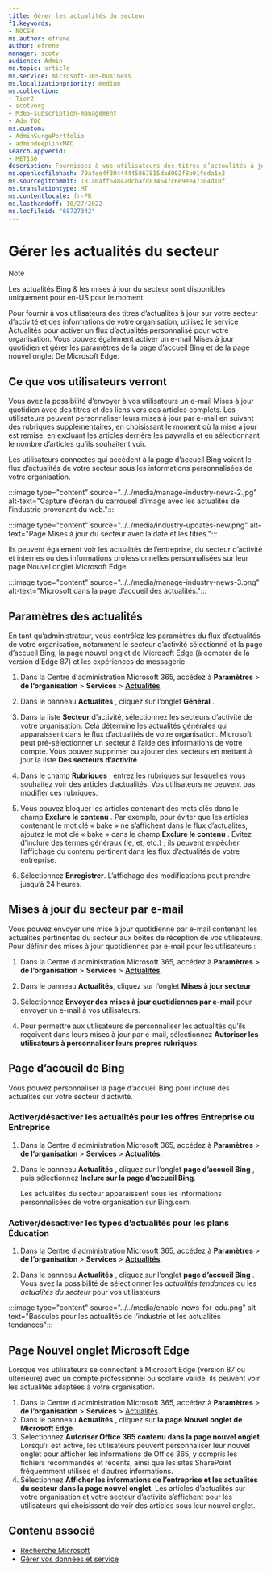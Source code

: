 ```yaml
---
title: Gérer les actualités du secteur
f1.keywords:
- NOCSH
ms.author: efrene
author: efrene
manager: scotv
audience: Admin
ms.topic: article
ms.service: microsoft-365-business
ms.localizationpriority: medium
ms.collection:
- Tier2
- scotvorg
- M365-subscription-management
- Adm_TOC
ms.custom:
- AdminSurgePortfolio
- admindeeplinkMAC
search.appverid:
- MET150
description: Fournissez à vos utilisateurs des titres d’actualités à jour sur votre secteur d’activité et des informations de votre organisation, utilisez le service Actualités pour activer un flux d’actualités personnalisé pour votre organisation.
ms.openlocfilehash: 70afee4f30444445867815dad002f8b01feda1e2
ms.sourcegitcommit: 181a0aff54842dcbafd834647c6e9ee47304d10f
ms.translationtype: MT
ms.contentlocale: fr-FR
ms.lasthandoff: 10/27/2022
ms.locfileid: "68727342"
---
```

# <a name="manage-industry-news"></a>Gérer les actualités du secteur

> [!NOTE] 
> Les actualités Bing & les mises à jour du secteur sont disponibles uniquement pour en-US pour le moment.

Pour fournir à vos utilisateurs des titres d’actualités à jour sur votre secteur d’activité et des informations de votre organisation, utilisez le service Actualités pour activer un flux d’actualités personnalisé pour votre organisation. Vous pouvez également activer un e-mail Mises à jour quotidien et gérer les paramètres de la page d’accueil Bing et de la page nouvel onglet De Microsoft Edge.

## <a name="what-your-users-will-see"></a>Ce que vos utilisateurs verront

Vous avez la possibilité d’envoyer à vos utilisateurs un e-mail Mises à jour quotidien avec des titres et des liens vers des articles complets. Les utilisateurs peuvent personnaliser leurs mises à jour par e-mail en suivant des rubriques supplémentaires, en choisissant le moment où la mise à jour est remise, en excluant les articles derrière les paywalls et en sélectionnant le nombre d’articles qu’ils souhaitent voir.

Les utilisateurs connectés qui accèdent à la page d’accueil Bing voient le flux d’actualités de votre secteur sous les informations personnalisées de votre organisation.

:::image type="content" source="../../media/manage-industry-news-2.jpg" alt-text="Capture d’écran du carrousel d’image avec les actualités de l’industrie provenant du web.":::

:::image type="content" source="../../media/industry-updates-new.png" alt-text="Page Mises à jour du secteur avec la date et les titres.":::

Ils peuvent également voir les actualités de l’entreprise, du secteur d’activité et internes ou des informations professionnelles personnalisées sur leur page Nouvel onglet Microsoft Edge.

:::image type="content" source="../../media/manage-industry-news-3.png" alt-text="Microsoft dans la page d’accueil des actualités.":::

## <a name="news-settings"></a>Paramètres des actualités

En tant qu’administrateur, vous contrôlez les paramètres du flux d’actualités de votre organisation, notamment le secteur d’activité sélectionné et la page d’accueil Bing, la page nouvel onglet de Microsoft Edge (à compter de la version d’Edge 87) et les expériences de messagerie. 

1. Dans la Centre d'administration Microsoft 365, accédez à **Paramètres** > **de l’organisation** > **Services** > [**Actualités**](https://admin.microsoft.com/adminportal/home?#/Settings/Services/:/Settings/L1/BingNews).

1. Dans le panneau **Actualités** , cliquez sur l’onglet **Général** .

1. Dans la liste **Secteur** d’activité, sélectionnez les secteurs d’activité de votre organisation. Cela détermine les actualités générales qui apparaissent dans le flux d’actualités de votre organisation. Microsoft peut pré-sélectionner un secteur à l’aide des informations de votre compte. Vous pouvez supprimer ou ajouter des secteurs en mettant à jour la liste **Des secteurs d’activité** .

1. Dans le champ **Rubriques** , entrez les rubriques sur lesquelles vous souhaitez voir des articles d’actualités. Vos utilisateurs ne peuvent pas modifier ces rubriques.

1. Vous pouvez bloquer les articles contenant des mots clés dans le champ **Exclure le contenu** . Par exemple, pour éviter que les articles contenant le mot clé « bake » ne s’affichent dans le flux d’actualités, ajoutez le mot clé « bake » dans le champ **Exclure le contenu** . Évitez d’inclure des termes généraux (le, et, etc.) ; ils peuvent empêcher l’affichage du contenu pertinent dans les flux d’actualités de votre entreprise.

1. Sélectionnez **Enregistrer**. L’affichage des modifications peut prendre jusqu’à 24 heures.

## <a name="industry-updates-in-email"></a>Mises à jour du secteur par e-mail

Vous pouvez envoyer une mise à jour quotidienne par e-mail contenant les actualités pertinentes du secteur aux boîtes de réception de vos utilisateurs. Pour définir des mises à jour quotidiennes par e-mail pour les utilisateurs :

1. Dans la Centre d'administration Microsoft 365, accédez à **Paramètres** > **de l’organisation** > **Services** > [**Actualités**](https://admin.microsoft.com/adminportal/home?#/Settings/Services/:/Settings/L1/BingNews). 

1. Dans le panneau **Actualités**, cliquez sur l’onglet **Mises à jour secteur**. 
1. Sélectionnez **Envoyer des mises à jour quotidiennes par e-mail** pour envoyer un e-mail à vos utilisateurs.
1. Pour permettre aux utilisateurs de personnaliser les actualités qu’ils reçoivent dans leurs mises à jour par e-mail, sélectionnez **Autoriser les utilisateurs à personnaliser leurs propres rubriques**.

## <a name="bing-homepage"></a>Page d’accueil de Bing

Vous pouvez personnaliser la page d’accueil Bing pour inclure des actualités sur votre secteur d’activité.

### <a name="toggle-news-for-business-or-enterprise-plans"></a>Activer/désactiver les actualités pour les offres Entreprise ou Entreprise

1. Dans la Centre d'administration Microsoft 365, accédez à **Paramètres** > **de l’organisation** > **Services** > [**Actualités**](https://admin.microsoft.com/adminportal/home?#/Settings/Services/:/Settings/L1/BingNews).

1. Dans le panneau **Actualités** , cliquez sur l’onglet **page d’accueil Bing** , puis sélectionnez **Inclure sur la page d’accueil Bing**.

    Les actualités du secteur apparaissent sous les informations personnalisées de votre organisation sur Bing.com.

### <a name="toggle-news-types-for-education-plans"></a>Activer/désactiver les types d’actualités pour les plans Éducation

1. Dans la Centre d'administration Microsoft 365, accédez à **Paramètres** > **de l’organisation** > **Services** > [**Actualités**](https://admin.microsoft.com/adminportal/home?#/Settings/Services/:/Settings/L1/BingNews).

1. Dans le panneau **Actualités** , cliquez sur l’onglet **page d’accueil Bing** . Vous avez la possibilité de sélectionner les *actualités tendances* ou les *actualités du secteur* pour vos utilisateurs.

:::image type="content" source="../../media/enable-news-for-edu.png" alt-text="Bascules pour les actualités de l’industrie et les actualités tendances":::

## <a name="microsoft-edge-new-tab-page"></a>Page Nouvel onglet Microsoft Edge

Lorsque vos utilisateurs se connectent à Microsoft Edge (version 87 ou ultérieure) avec un compte professionnel ou scolaire valide, ils peuvent voir les actualités adaptées à votre organisation.

1. Dans la Centre d'administration Microsoft 365, accédez à **Paramètres** > **de l’organisation** > **Services** > [Actualités](https://admin.microsoft.com/adminportal/home?#/Settings/Services/:/Settings/L1/BingNews).
2. Dans le panneau **Actualités** , cliquez sur **la page Nouvel onglet de Microsoft Edge**.
3. Sélectionnez **Autoriser Office 365 contenu dans la page nouvel onglet**. Lorsqu’il est activé, les utilisateurs peuvent personnaliser leur nouvel onglet pour afficher les informations de Office 365, y compris les fichiers recommandés et récents, ainsi que les sites SharePoint fréquemment utilisés et d’autres informations.
4. Sélectionnez **Afficher les informations de l’entreprise et les actualités du secteur dans la page nouvel onglet**. Les articles d’actualités sur votre organisation et votre secteur d’activité s’affichent pour les utilisateurs qui choisissent de voir des articles sous leur nouvel onglet.

## <a name="related-content"></a>Contenu associé

- 
  [Recherche Microsoft](/microsoftsearch/)
- [Gérer vos données et service](/admin)